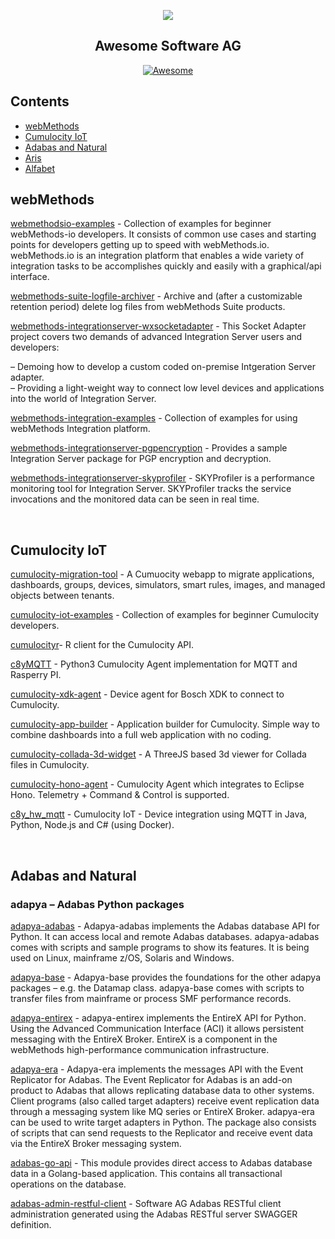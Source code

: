 <p align="center">
<a href="https://www.softwareag.com/us/default.html"><img src="http://techcommunity.softwareag.com/download/developer-communities/logo.png"></a></br>
</p>
<h2 align="center">
   Awesome Software AG</h2>
 <p align="center"><a href="https://awesome.re" rel="nofollow"><img src="https://camo.githubusercontent.com/1997c7e760b163a61aba3a2c98f21be8c524be29/68747470733a2f2f617765736f6d652e72652f62616467652e737667" alt="Awesome" data-canonical-src="https://awesome.re/badge.svg" style="max-width:100%;"></a></p>


## Contents
* [webMethods](https://github.com/marielaSAG/awesome-softwareag#webMethods)
* [Cumulocity IoT](https://github.com/marielaSAG/awesome-softwareag#Cumulocity-IoT)
* [Adabas and Natural](https://github.com/marielaSAG/awesome-softwareag#Adabas-and-Natural)
* [Aris](https://github.com/marielaSAG/awesome-softwareag#Aris)
* [Alfabet](https://github.com/marielaSAG/awesome-softwareag#Alfabet)
 
## webMethods
 
[webmethodsio-examples](https://github.com/SoftwareAG/webmethodsio-examples) - Collection of examples for beginner webMethods-io developers. It consists of common use cases and starting points for developers getting up to speed with webMethods.io. webMethods.io is an integration platform that enables a wide variety of integration tasks to be accomplishes quickly and easily with a graphical/api interface.

[webmethods-suite-logfile-archiver](https://github.com/SoftwareAG/webmethods-suite-logfile-archiver) - Archive and (after a customizable retention period) delete log files from webMethods Suite products.

[webmethods-integrationserver-wxsocketadapter](https://github.com/SoftwareAG/webmethods-integrationserver-wxsocketadapter) - This Socket Adapter project covers two demands of advanced Integration Server users and developers:

 &ndash; Demoing how to develop a custom coded on-premise Intgeration Server adapter.<br/>
 &ndash; Providing a light-weight way to connect low level devices and applications into the world of Integration Server.
 
[webmethods-integration-examples](https://github.com/SoftwareAG/webmethods-integration-examples) - Collection of examples for using webMethods Integration platform.
 
[webmethods-integrationserver-pgpencryption](https://github.com/SoftwareAG/webmethods-integrationserver-pgpencryption) - Provides a sample Integration Server package for PGP encryption and decryption.
 
[webmethods-integrationserver-skyprofiler](https://github.com/SoftwareAG/webmethods-integrationserver-skyprofiler) - SKYProfiler is a performance monitoring tool for Integration Server. SKYProfiler tracks the service invocations and the monitored data can be seen in real time.
 
<br>

## Cumulocity IoT

[cumulocity-migration-tool](https://github.com/SoftwareAG/cumulocity-migration-tool) - A Cumuocity webapp to migrate applications, dashboards, groups, devices, simulators, smart rules, images, and managed objects between tenants.

[cumulocity-iot-examples](https://github.com/SoftwareAG/cumulocity-iot-examples) - Collection of examples for beginner Cumulocity developers.

[cumulocityr](https://github.com/SoftwareAG/cumulocityr)- R client for the Cumulocity API. 

[c8yMQTT](https://github.com/SoftwareAG/c8yMQTT) - Python3 Cumulocity Agent implementation for MQTT and Rasperry PI.

[cumulocity-xdk-agent](https://github.com/SoftwareAG/cumulocity-xdk-agent) - Device agent for Bosch XDK to connect to Cumulocity.

[cumulocity-app-builder](https://github.com/SoftwareAG/cumulocity-app-builder) - Application builder for Cumulocity. Simple way to combine dashboards into a full web application with no coding.

[cumulocity-collada-3d-widget](https://github.com/SoftwareAG/cumulocity-collada-3d-widget) - A ThreeJS based 3d viewer for Collada files in Cumulocity.

[cumulocity-hono-agent](https://github.com/SoftwareAG/cumulocity-hono-agent) - Cumulocity Agent which integrates to Eclipse Hono. Telemetry + Command & Control is supported. 

[c8y_hw_mqtt](https://github.com/SoftwareAG/c8y_hw_mqtt) - Cumulocity IoT - Device integration using MQTT in Java, Python, Node.js and C# (using Docker).

<br>

## Adabas and Natural

### adapya – Adabas Python packages

[adapya-adabas](https://github.com/SoftwareAG/adapya-adabas) - Adapya-adabas implements the Adabas database API for Python. It can access local and remote Adabas databases. adapya-adabas comes with scripts and sample programs to show its features. It is being used on Linux, mainframe z/OS, Solaris and Windows.

[adapya-base](https://github.com/SoftwareAG/adapya-base) - Adapya-base provides the foundations for the other adapya packages – e.g. the Datamap class. adapya-base comes with scripts to transfer files from mainframe or process SMF performance records.

[adapya-entirex](https://github.com/SoftwareAG/adapya-entirex) - adapya-entirex implements the EntireX API for Python. Using the Advanced Communication Interface (ACI) it allows persistent messaging with the EntireX Broker. EntireX is a component in the webMethods high-performance communication infrastructure.

[adapya-era](https://github.com/SoftwareAG/adapya-era) - Adapya-era implements the messages API with the Event Replicator for Adabas. The Event Replicator for Adabas is an add-on product to Adabas that allows replicating database data to other systems. Client programs (also called target adapters) receive event replication data through a messaging system like MQ series or EntireX Broker. adapya-era can be used to write target adapters in Python. The package also consists of scripts that can send requests to the Replicator and receive event data via the EntireX Broker messaging system.

[adabas-go-api](https://github.com/SoftwareAG/adabas-go-api) - This module provides direct access to Adabas database data in a Golang-based application. This contains all transactional operations on the database.

[adabas-admin-restful-client](https://github.com/SoftwareAG/adabas-admin-restful-client) - Software AG Adabas RESTful client administration generated using the Adabas RESTful server SWAGGER definition.
